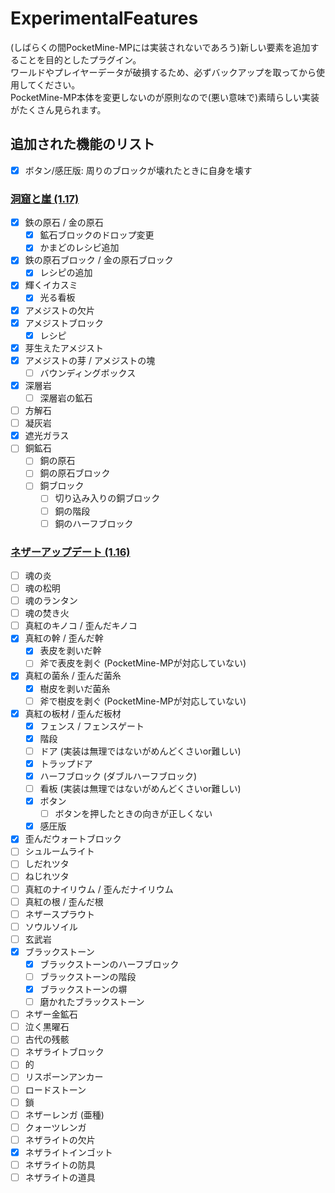 # ExperimentalFeatures
(しばらくの間PocketMine-MPには実装されないであろう)新しい要素を追加することを目的としたプラグイン。  
ワールドやプレイヤーデータが破損するため、必ずバックアップを取ってから使用してください。  
PocketMine-MP本体を変更しないのが原則なので(悪い意味で)素晴らしい実装がたくさん見られます。

## 追加された機能のリスト
- [x] ボタン/感圧版: 周りのブロックが壊れたときに自身を壊す

### [洞窟と崖 (1.17)](https://minecraft.fandom.com/wiki/Caves_%26_Cliffs)
- [x] 鉄の原石 / 金の原石
  - [x] 鉱石ブロックのドロップ変更
  - [x] かまどのレシピ追加
- [x] 鉄の原石ブロック / 金の原石ブロック
  - [x] レシピの追加
- [x] 輝くイカスミ
  - [x] 光る看板
- [x] アメジストの欠片
- [x] アメジストブロック
  - [x] レシピ
- [x] 芽生えたアメジスト
- [x] アメジストの芽 / アメジストの塊
  - [ ] バウンディングボックス
- [x] 深層岩
  - [ ] 深層岩の鉱石
- [ ] 方解石
- [ ] 凝灰岩
- [x] 遮光ガラス
- [ ] 銅鉱石
  - [ ] 銅の原石
  - [ ] 銅の原石ブロック
  - [ ] 銅ブロック
    - [ ] 切り込み入りの銅ブロック
    - [ ] 銅の階段
    - [ ] 銅のハーフブロック

### [ネザーアップデート (1.16)](https://minecraft.fandom.com/wiki/Nether_Update)
- [ ] 魂の炎
- [ ] 魂の松明
- [ ] 魂のランタン
- [ ] 魂の焚き火
- [ ] 真紅のキノコ / 歪んだキノコ
- [x] 真紅の幹 / 歪んだ幹
  - [x] 表皮を剥いだ幹
  - [ ] 斧で表皮を剥ぐ (PocketMine-MPが対応していない)
- [x] 真紅の菌糸 / 歪んだ菌糸
  - [x] 樹皮を剥いだ菌糸
  - [ ] 斧で樹皮を剥ぐ (PocketMine-MPが対応していない)
- [x] 真紅の板材 / 歪んだ板材
  - [x] フェンス / フェンスゲート
  - [x] 階段
  - [ ] ドア (実装は無理ではないがめんどくさいor難しい)
  - [x] トラップドア
  - [x] ハーフブロック (ダブルハーフブロック)
  - [ ] 看板 (実装は無理ではないがめんどくさいor難しい)
  - [x] ボタン
    - [ ] ボタンを押したときの向きが正しくない
  - [x] 感圧版
- [x] 歪んだウォートブロック
- [ ] シュルームライト
- [ ] しだれツタ
- [ ] ねじれツタ
- [ ] 真紅のナイリウム / 歪んだナイリウム
- [ ] 真紅の根 / 歪んだ根
- [ ] ネザースプラウト
- [ ] ソウルソイル
- [ ] 玄武岩
- [x] ブラックストーン
  - [x] ブラックストーンのハーフブロック
  - [ ] ブラックストーンの階段
  - [x] ブラックストーンの塀
  - [ ] 磨かれたブラックストーン
- [ ] ネザー金鉱石
- [ ] 泣く黒曜石
- [ ] 古代の残骸
- [ ] ネザライトブロック
- [ ] 的
- [ ] リスポーンアンカー
- [ ] ロードストーン
- [ ] 鎖
- [ ] ネザーレンガ (亜種)
- [ ] クォーツレンガ
- [ ] ネザライトの欠片
- [x] ネザライトインゴット
- [ ] ネザライトの防具
- [ ] ネザライトの道具